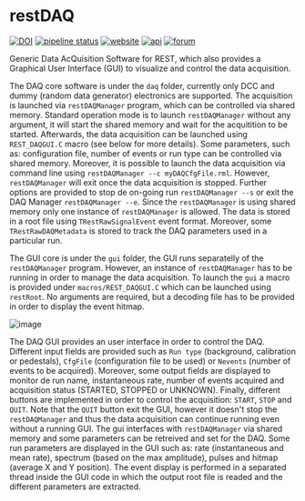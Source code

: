 # restDAQ
[![DOI](https://zenodo.org/badge/324291710.svg)](http://doi.org/10.5281/zenodo.4528985)
[![pipeline status](https://github.com/rest-for-physics/restDAQ/actions/workflows/validation.yml/badge.svg)](https://github.com/rest-for-physics/restDAQ/actions/)
[![website](https://img.shields.io/badge/user-guide-E8B6FF.svg)](https://rest-for-physics.github.io)
[![api](https://img.shields.io/badge/user-API-FFCA78.svg)](https://sultan.unizar.es/rest/)
[![forum](https://img.shields.io/badge/user-forum-AAFF90.svg)](https://rest-forum.unizar.es/)

Generic Data AcQuisition Software for REST, which also provides a Graphical User Interface (GUI) to visualize and control the data acquisition.

The DAQ core software is under the `daq` folder, currently only DCC and dummy (random data generator) electronics are supported. The acquisition is launched via `restDAQManager` program, which can be controlled via shared memory. Standard operation mode is to launch `restDAQManager` without any argument, it will start the shared memory and wait for the acquitition to be started. Afterwards, the data acquisition can be launched using `REST_DAQGUI.C` macro (see below for more details). Some parameters, such as: configuration file, number of events or run type can be controlled via shared memory. Moreover, it is possible to launch the data acquisition via command line using `restDAQManager --c myDAQCfgFile.rml`. However, `restDAQManager` will exit once the data acquisition is stopped. Further options are provided to stop de on-going run `restDAQManager --s` or exit the DAQ Manager `restDAQManager --e`. Since the `restDAQManager` is using shared memory only one instance of `restDAQManager` is allowed. The data is stored in a root file using `TRestRawSignalEvent` event format. Moreover, some `TRestRawDAQMetadata` is stored to track the DAQ parameters used in a particular run.

The GUI core is under the `gui` folder, the GUI runs separatelly of the `restDAQManager` program. However, an instance of `restDAQManager` has to be running in order to manage the data acquisition. To launch the `gui` a macro is provided under `macros/REST_DAQGUI.C` which can be launched using `restRoot`. No arguments are required, but a decoding file has to be provided in order to display the event hitmap.

![image](https://user-images.githubusercontent.com/80903717/129692859-b64ae0ef-03ad-4609-89cc-ad28fcf27827.png)

The DAQ GUI provides an user interface in order to control the DAQ. Different input fields are provided such as `Run type` (background, calibration or pedestals), `CfgFile` (configuration file to be used) or `Nevents` (number of events to be acquired). Moreover, some output fields are displayed to monitor de run name, instantaneous rate, number of events acquired and acquisition status (STARTED, STOPPED or UNKNOWN). Finally, different buttons are implemented in order to control the acquisition: `START`, `STOP` and `QUIT`. Note that the `QUIT` button exit the GUI, however it doesn't stop the `restDAQManager` and thus the data acquisition can continue running even without a running GUI. The gui interfaces with `restDAQManager` via shared memory and some parameters can be retreived and set for the DAQ. Some run parameters are displayed in the GUI such as: rate (instantaneous and mean rate), spectrum (based on the max amplitude), pulses and hitmap (average X and Y position). The event display is performed in a separated thread inside the GUI code in which the output root file is readed and the different parameters are extracted.
